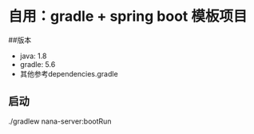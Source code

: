 # 自用：gradle + spring boot 模板项目

##版本

* java: 1.8
* gradle: 5.6
* 其他参考dependencies.gradle

## 启动
./gradlew nana-server:bootRun
